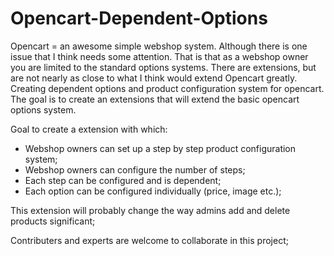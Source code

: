 Opencart-Dependent-Options
==========================
Opencart = an awesome simple webshop system. Although there is one issue that I think needs some attention. That is that as a webshop owner you are limited to the standard options systems.
There are extensions, but are not nearly as close to what I think would extend Opencart greatly. Creating dependent options and product configuration system for opencart. The goal is to create an extensions that will extend the basic opencart options system.

Goal to create a extension with which:
- Webshop owners can set up a step by step product configuration system;
- Webshop owners can configure the number of steps;
- Each step can be configured and is dependent;
- Each option can be configured individually (price, image etc.);

This extension will probably change the way admins add and delete products significant;

Contributers and experts are welcome to collaborate in this project;
